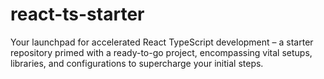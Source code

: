 # react-ts-starter
Your launchpad for accelerated React TypeScript development – a starter repository primed with a ready-to-go project, encompassing vital setups, libraries, and configurations to supercharge your initial steps.
